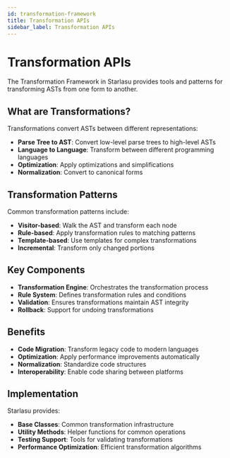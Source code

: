 ```yaml
---
id: transformation-framework
title: Transformation APIs
sidebar_label: Transformation APIs
---
```


# Transformation APIs

The Transformation Framework in Starlasu provides tools and patterns for transforming ASTs from one form to another.

## What are Transformations?

Transformations convert ASTs between different representations:

- **Parse Tree to AST**: Convert low-level parse trees to high-level ASTs
- **Language to Language**: Transform between different programming languages
- **Optimization**: Apply optimizations and simplifications
- **Normalization**: Convert to canonical forms

## Transformation Patterns

Common transformation patterns include:

- **Visitor-based**: Walk the AST and transform each node
- **Rule-based**: Apply transformation rules to matching patterns
- **Template-based**: Use templates for complex transformations
- **Incremental**: Transform only changed portions

## Key Components

- **Transformation Engine**: Orchestrates the transformation process
- **Rule System**: Defines transformation rules and conditions
- **Validation**: Ensures transformations maintain AST integrity
- **Rollback**: Support for undoing transformations

## Benefits

- **Code Migration**: Transform legacy code to modern languages
- **Optimization**: Apply performance improvements automatically
- **Normalization**: Standardize code structures
- **Interoperability**: Enable code sharing between platforms

## Implementation

Starlasu provides:

- **Base Classes**: Common transformation infrastructure
- **Utility Methods**: Helper functions for common operations
- **Testing Support**: Tools for validating transformations
- **Performance Optimization**: Efficient transformation algorithms 